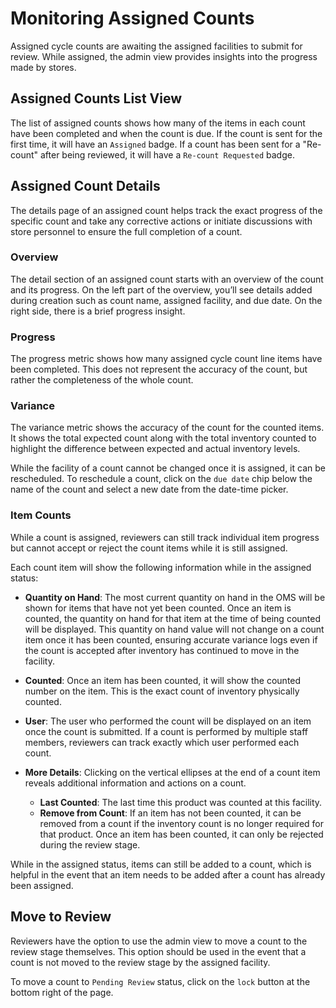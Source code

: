 # Monitoring Assigned Counts

Assigned cycle counts are awaiting the assigned facilities to submit for review. While assigned, the admin view provides insights into the progress made by stores.

## Assigned Counts List View

The list of assigned counts shows how many of the items in each count have been completed and when the count is due. If the count is sent for the first time, it will have an `Assigned` badge. If a count has been sent for a "Re-count" after being reviewed, it will have a `Re-count Requested` badge.

## Assigned Count Details

The details page of an assigned count helps track the exact progress of the specific count and take any corrective actions or initiate discussions with store personnel to ensure the full completion of a count.

### Overview

The detail section of an assigned count starts with an overview of the count and its progress. On the left part of the overview, you’ll see details added during creation such as count name, assigned facility, and due date. On the right side, there is a brief progress insight.

### Progress

The progress metric shows how many assigned cycle count line items have been completed. This does not represent the accuracy of the count, but rather the completeness of the whole count.

### Variance

The variance metric shows the accuracy of the count for the counted items. It shows the total expected count along with the total inventory counted to highlight the difference between expected and actual inventory levels.

While the facility of a count cannot be changed once it is assigned, it can be rescheduled. To reschedule a count, click on the `due date` chip below the name of the count and select a new date from the date-time picker.

### Item Counts

While a count is assigned, reviewers can still track individual item progress but cannot accept or reject the count items while it is still assigned.

Each count item will show the following information while in the assigned status:

- **Quantity on Hand**: The most current quantity on hand in the OMS will be shown for items that have not yet been counted. Once an item is counted, the quantity on hand for that item at the time of being counted will be displayed. This quantity on hand value will not change on a count item once it has been counted, ensuring accurate variance logs even if the count is accepted after inventory has continued to move in the facility.
  
- **Counted**: Once an item has been counted, it will show the counted number on the item. This is the exact count of inventory physically counted.

- **User**: The user who performed the count will be displayed on an item once the count is submitted. If a count is performed by multiple staff members, reviewers can track exactly which user performed each count.

- **More Details**: Clicking on the vertical ellipses at the end of a count item reveals additional information and actions on a count.
  - **Last Counted**: The last time this product was counted at this facility.
  - **Remove from Count**: If an item has not been counted, it can be removed from a count if the inventory count is no longer required for that product. Once an item has been counted, it can only be rejected during the review stage.

While in the assigned status, items can still be added to a count, which is helpful in the event that an item needs to be added after a count has already been assigned.

## Move to Review

Reviewers have the option to use the admin view to move a count to the review stage themselves. This option should be used in the event that a count is not moved to the review stage by the assigned facility.

To move a count to `Pending Review` status, click on the `lock` button at the bottom right of the page.

